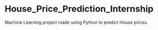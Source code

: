 # House_Price_Prediction_Internship
Machine Learning project made using Python to predict House prices.



